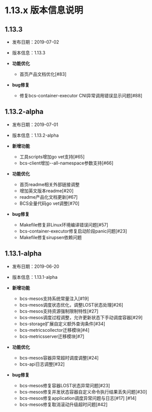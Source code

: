 # 1.13.x 版本信息说明

## 1.13.3

- 发布日期：2019-07-02
- 版本信息：1.13.3
  
- **功能优化**
  * 首页产品文档优化[#83]

- **bug修复**
  * 修复bcs-container-executor CNI异常调用错误显示问题[#88]

## 1.13.2-alpha

- 发布日期：2019-07-01
- 版本信息：1.13.2-alpha

- **新增功能**
  * 工具scripts增加go vet支持[#65]
  * bcs-client增加--all-namespace参数支持[#66]
  
- **功能优化**
  * 首页readme相关外部链接调整
  * 增加英文版本readme[#20]
  * readme产品化文档更新[#67]
  * BCS全量代码go vet调整[#70]

- **bug修复**
  * Makefile修复非Linux环境编译错误问题[#57]
  * bcs-container-executor修复启动阶段panic问题[#23]
  * Makefile修复sirupsen依赖问题

## 1.13.1-alpha

- 发布日期：2019-06-20
- 版本信息：1.13.1-alpha

- **新增功能**
  * bcs-mesos支持系统常量注入[#19]
  * bcs-mesos调度状态优化，调整LOST状态处理[#26]
  * bcs-mesos支持资源强制限制特性[#27]
  * bcs-mesos调度过程调整，允许更新状态下手动调度容器[#29]
  * bcs-storage扩展自定义额外查询条件[#34]
  * bcs-metricscollector迁移模块[#4]
  * bcs-metricsserver迁移模块[#7]
  
- **功能优化**
  * bcs-mesos容器异常超时调度调整[#24]
  * bcs-api日志调整[#32]

- **bug修复**
  * bcs-mesos修复容器LOST状态异常问题[#23]
  * bcs-mesos修复并发状态容器自定义命令执行结果丢失问题[#30]
  * bcs-mesos修复application调度异常问题与日志[#17] [#14]
  * bcs-mesos修复取消滚动升级超时问题[#42]

